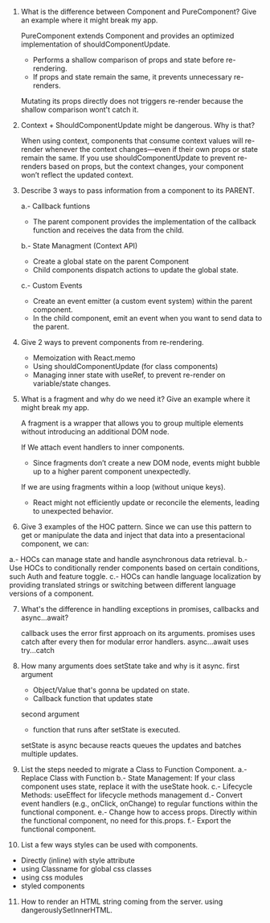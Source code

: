 1. What is the difference between Component and PureComponent?
   Give an example where it might break my app.

   PureComponent extends Component and provides an optimized implementation of shouldComponentUpdate.

   - Performs a shallow comparison of props and state before re-rendering.
   - If props and state remain the same, it prevents unnecessary re-renders.

   Mutating its props directly does not triggers re-render because the shallow comparison wont't catch it.

2. Context + ShouldComponentUpdate might be dangerous. Why is
   that?

   When using context, components that consume context values will re-render whenever the context changes—even if their own props or state remain the same.
   If you use shouldComponentUpdate to prevent re-renders based on props, but the context changes, your component won’t reflect the updated context.

3. Describe 3 ways to pass information from a component to its
   PARENT.

   a.- Callback funtions

   - The parent component provides the implementation of the callback function and receives the data from the child.

   b.- State Managment (Context API)

   - Create a global state on the parent Component
   - Child components dispatch actions to update the global state.

   c.- Custom Events

   - Create an event emitter (a custom event system) within the parent component.
   - In the child component, emit an event when you want to send data to the parent.

4. Give 2 ways to prevent components from re-rendering.

   - Memoization with React.memo
   - Using shouldComponentUpdate (for class components)
   - Managing inner state with useRef, to prevent re-render on variable/state changes.

5. What is a fragment and why do we need it? Give an example where it
   might break my app.

   A fragment is a wrapper that allows you to group multiple elements without introducing an additional DOM node.

   If We attach event handlers to inner components.

   - Since fragments don’t create a new DOM node, events might bubble up to a higher parent component unexpectedly.

   If we are using fragments within a loop (without unique keys).

   - React might not efficiently update or reconcile the elements, leading to unexpected behavior.

6. Give 3 examples of the HOC pattern.
   Since we can use this pattern to get or manipulate the data and inject that data into a presentacional component, we can:

a.- HOCs can manage state and handle asynchronous data retrieval.
b.- Use HOCs to conditionally render components based on certain conditions, such Auth and feature toggle.
c.- HOCs can handle language localization by providing translated strings or switching between different language versions of a component.

7. What's the difference in handling exceptions in promises,
   callbacks and async...await?

   callback uses the error first approach on its arguments.
   promises uses catch after every then for modular error handlers.
   async...await uses try...catch

8. How many arguments does setState take and why is it async.
   first argument

   - Object/Value that's gonna be updated on state.
   - Callback function that updates state

   second argument

   - function that runs after setState is executed.

   setState is async because reacts queues the updates and batches multiple updates.

9. List the steps needed to migrate a Class to Function
   Component.
   a.- Replace Class with Function
   b.- State Management: If your class component uses state, replace it with the useState hook.
   c.- Lifecycle Methods: useEffect for lifecycle methods management
   d.- Convert event handlers (e.g., onClick, onChange) to regular functions within the functional component.
   e.- Change how to access props. Directly within the functional component, no need for this.props.
   f.- Export the functional component.

10. List a few ways styles can be used with components.

- Directly (inline) with style attribute
- using Classname for global css classes
- using css modules
- styled components

11. How to render an HTML string coming from the server.
    using dangerouslySetInnerHTML.
